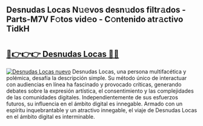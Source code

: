 ## Desnudas Locas N𝚞𝚎vos desn𝚞dos filtr𝚊dos - Parts-M7V F𝚘tos vid𝚎o - C𝚘ntenido atr𝚊ctivo TidkH

# <h2><a href="http://mb9h84.tromn.icu/?c=Desnudas+Locas">🔗👉👉👉 Desnudas Locas 🔗🔗</a></h2>

[![Desnudas Locas nuevo](https://i.imgur.com/pEAQMta.gif)](http://mb9h84.tromn.icu/?c=Desnudas+Locas)
Desnudas Locas, una persona multifacética y polémica, desafía la descripción simple. Su método único de interactuar con audiencias en línea ha fascinado y provocado críticas, generando debates sobre la expresión artística, el consentimiento y las complejidades de las comunidades digitales. Independientemente de sus esfuerzos futuros, su influencia en el ámbito digital es innegable. Armado con un espíritu inquebrantable y un atractivo innegable, el viaje de Desnudas Locas en el ámbito digital es interminable.
